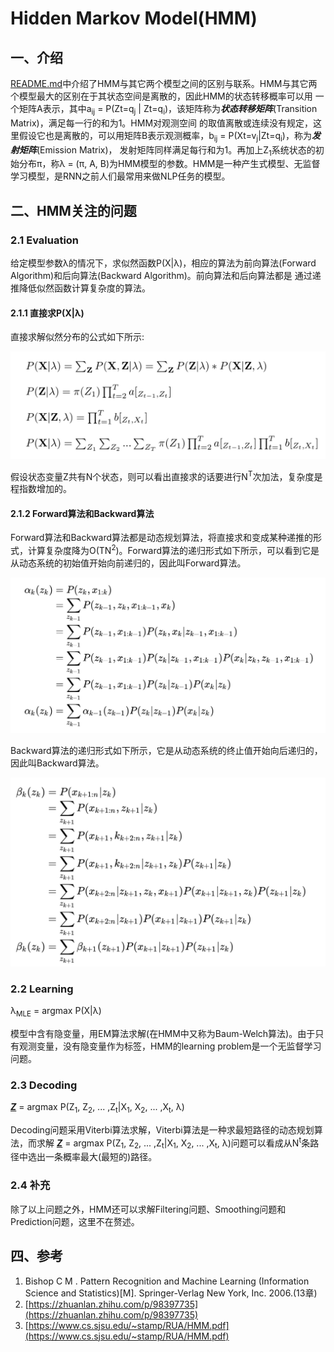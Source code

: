 # Hidden Markov Model(HMM)
## 一、介绍

[README.md](../README.md)中介绍了HMM与其它两个模型之间的区别与联系。HMM与其它两个模型最大的区别在于其状态空间是离散的，因此HMM的状态转移概率可以用
一个矩阵A表示，其中a<sub>ij</sub> = P(Zt=q<sub>j</sub> | Zt=q<sub>i</sub>)，该矩阵称为***状态转移矩阵***(Transition Matrix)，满足每一行的和为1。HMM对观测空间
的取值离散或连续没有规定，这里假设它也是离散的，可以用矩阵B表示观测概率，b<sub>ij</sub> = P(Xt=v<sub>j</sub>|Zt=q<sub>i</sub>)，称为***发射矩阵***(Emission Matrix)，
发射矩阵同样满足每行和为1。再加上Z<sub>1</sub>系统状态的初始分布π，称λ = (π, A, B)为HMM模型的参数。HMM是一种产生式模型、无监督学习模型，是RNN之前人们最常用来做NLP任务的模型。
## 二、HMM关注的问题

### 2.1 Evaluation 

给定模型参数λ的情况下，求似然函数P(X|λ)，相应的算法为前向算法(Forward Algorithm)和后向算法(Backward Algorithm)。前向算法和后向算法都是
通过递推降低似然函数计算复杂度的算法。

#### 2.1.1 直接求P(X|λ)

直接求解似然分布的公式如下所示:

![HMM_evaluation](../resources/HMM/HMM_evaluation.jpg)

假设状态变量Z共有N个状态，则可以看出直接求的话要进行N<sup>T</sup>次加法，复杂度是程指数增加的。

#### 2.1.2 Forward算法和Backward算法

Forward算法和Backward算法都是动态规划算法，将直接求和变成某种递推的形式，计算复杂度降为O(TN<sup>2</sup>)。Forward算法的递归形式如下所示，可以看到它是从动态系统的初始值开始向前递归的，因此叫Forward算法。

![HMM_Forward](../resources/HMM/HMM_forward.png)

Backward算法的递归形式如下所示，它是从动态系统的终止值开始向后递归的，因此叫Backward算法。

![HMM_Forward](../resources/HMM/HMM_backward.png)

### 2.2 Learning

λ<sub>MLE</sub> = argmax P(X|λ)

模型中含有隐变量，用EM算法求解(在HMM中又称为Baum-Welch算法)。由于只有观测变量，没有隐变量作为标签，HMM的learning problem是一个无监督学习问题。


### 2.3 Decoding

***<u>Z</u>*** = argmax P(Z<sub>1</sub>, Z<sub>2</sub>, ... ,Z<sub>t</sub>|X<sub>1</sub>, X<sub>2</sub>, ... ,X<sub>t</sub>, λ)

Decoding问题采用Viterbi算法求解，Viterbi算法是一种求最短路径的动态规划算法，而求解
***<u>Z</u>*** = argmax P(Z<sub>1</sub>, Z<sub>2</sub>, ... ,Z<sub>t</sub>|X<sub>1</sub>, X<sub>2</sub>, ... ,X<sub>t</sub>, λ)问题可以看成从N<sup>t</sup>条路径中选出一条概率最大(最短的)路径。

### 2.4 补充
除了以上问题之外，HMM还可以求解Filtering问题、Smoothing问题和Prediction问题，这里不在赘述。



## 四、参考
1. Bishop C M . Pattern Recognition and Machine Learning (Information Science and Statistics)[M]. Springer-Verlag New York, Inc. 2006.(13章)
2. [https://zhuanlan.zhihu.com/p/98397735](https://zhuanlan.zhihu.com/p/98397735)
3. [https://www.cs.sjsu.edu/~stamp/RUA/HMM.pdf](https://www.cs.sjsu.edu/~stamp/RUA/HMM.pdf)
